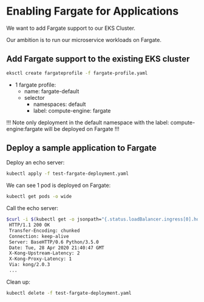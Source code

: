 # Enabling Fargate for Applications

We want to add Fargate support to our EKS Cluster.

Our ambition is to run our microservice workloads on Fargate. 

## Add Fargate support to the existing EKS cluster

```bash
eksctl create fargateprofile -f fargate-profile.yaml
```

- 1 fargate profile:
    - name: fargate-default
    - selector 
        - namespaces: default
        - label: compute-engine: fargate
        
!!! Note only deployment in the default namespace with the label: compute-engine:fargate will be deployed on Fargate !!!

## Deploy a sample application to Fargate

Deploy an echo server:
```bash
kubectl apply -f test-fargate-deployment.yaml
```

We can see 1 pod is deployed on Fargate:
```bash
kubectl get pods -o wide          
```

Call the echo server:
```bash
$curl -i $(kubectl get -o jsonpath="{.status.loadBalancer.ingress[0].hostname}" service -n kong kong-proxy)/echo
 HTTP/1.1 200 OK
 Transfer-Encoding: chunked
 Connection: keep-alive
 Server: BaseHTTP/0.6 Python/3.5.0
 Date: Tue, 28 Apr 2020 21:40:47 GMT
 X-Kong-Upstream-Latency: 2
 X-Kong-Proxy-Latency: 1
 Via: kong/2.0.3
 ...
```

Clean up:
```bash
kubectl delete -f test-fargate-deployment.yaml
```